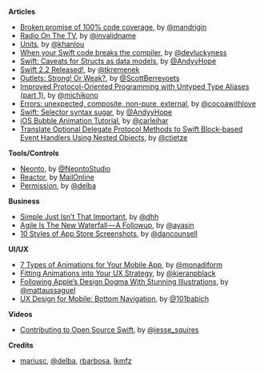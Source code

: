 **Articles**

* [Broken promise of 100% code coverage](https://medium.com/@mandrigin/a-broken-promise-of-100-d07d2f6de79a#.d9n5ttjwt), by [@mandrigin ](https://twitter.com/mandrigin)
* [Radio On The TV](http://subfurther.com/blog/2016/03/21/radio-on-the-tv/), by [@invalidname](http://www.twitter.com/invalidname)
* [Units](http://khanlou.com/2016/03/units/), by [@khanlou](http://www.twitter.com/khanlou)
* [When your Swift code breaks the compiler](https://medium.com/swift-programming/when-your-swift-code-breaks-the-compiler-d2639e1b2bc8), by [@devluckyness](https://twitter.com/devluckyness)
* [Swift: Caveats for Structs as data models](https://medium.com/swift-programming/swift-caveats-for-structs-as-data-models-8299d84b49dc), by [@AndyyHope](https://twitter.com/AndyyHope)
* [Swift 2.2 Released!](https://swift.org/blog/swift-2-2-released/), by [@tkremenek](https://twitter.com/tkremenek)
* [Outlets: Strong! Or Weak?](http://scottberrevoets.com/2016/03/21/outlets-strong-or-weak/), by [@ScottBerrevoets](https://twitter.com/ScottBerrevoets)
* [Improved Protocol-Oriented Programming with Untyped Type Aliases (part 1)](https://medium.com/capital-one-developers/improved-protocol-oriented-programming-with-untyped-type-aliases-part-1-625484ca1f9d), by [@michikono](https://twitter.com/michikono)
* [Errors: unexpected, composite, non-pure, external](http://www.cocoawithlove.com/blog/2016/03/17/non-pure-errors.html), by [@cocoawithlove](https://twitter.com/cocoawithlove)
* [Swift: Selector syntax sugar](https://medium.com/swift-programming/swift-selector-syntax-sugar-81c8a8b10df3), by [@AndyyHope](https://twitter.com/AndyyHope)
* [iOS Bubble Animation Tutorial](http://www.jackrabbitmobile.com/design/ios-bubble-animation-tutorial/), by [@carleihar](https://twitter.com/carleihar)
* [Translate Optional Delegate Protocol Methods to Swift Block-based Event Handlers Using Nested Objects](https://christiantietze.de/posts/2016/03/block-event-handler-subclass/), by [@ctietze](https://twitter.com/ctietze)

**Tools/Controls**

* [Neonto](http://neonto.com/), by [@NeontoStudio](https://twitter.com/@NeontoStudio)
* [Reactor](https://github.com/MailOnline/Reactor), by [MailOnline](https://github.com/MailOnline)
* [Permission](https://github.com/delba/Permission), by [@delba](https://github.com/delba)

**Business**

* [Simple Just Isn’t That Important](https://m.signalvnoise.com/simple-just-isn-t-that-important-79a364937c47#.kulgjixxr), by [@dhh](https://twitter.com/dhh)
* [Agile Is The New Waterfall — A Followup](https://medium.com/swlh/agile-is-the-new-waterfall-a-followup-f1c0bcd2162e#.yg2criigu), by [@ayasin](https://twitter.com/ayasin)
* [10 Styles of App Store Screenshots](https://dancounsell.com/articles/10-styles-of-app-store-screenshots), by [@dancounsell](https://twitter.com/dancounsell)


**UI/UX**

* [7 Types of Animations for Your Mobile App](https://yalantis.com/blog/-seven-types-of-animations-for-mobile-apps/), by [@monadiform](https://twitter.com/monadiform)
* [Fitting Animations into Your UX Strategy](https://medium.com/lukibear-stories/fitting-animations-into-your-ux-strategy-a9e3ac79f8e5#.758ww59or), by [@kieranpblack](https://twitter.com/kieranpblack)
* [Following Apple’s Design Dogma With Stunning Illustrations](https://stories.uplabs.com/meeting-apple-s-design-principles-with-stunning-illustrations-9a8a4e7053f3), by [@mattaussaguel](https://twitter.com/mattaussaguel)
* [UX Design for Mobile: Bottom Navigation](http://babich.biz/perfect-bottom-navigation-for-mobile-app/), by [@101babich](https://twitter.com/101babich)


**Videos**

* [Contributing to Open Source Swift](https://realm.io/news/tryswift-jesse-squires-contributing-open-source-swift/), by [@jesse_squires](https://twitter.com/jesse_squires) 

**Credits**

* [mariusc](https://github.com/mariusc), [@delba](https://github.com/delba), [rbarbosa](https://github.com/rbarbosa), [lkmfz](https://github.com/lkmfz)

